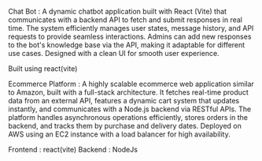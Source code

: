 Chat Bot :
A dynamic chatbot application built with React (Vite) that communicates with a backend API to fetch and submit responses in real time.
The system efficiently manages user states, message history, and API requests to provide seamless interactions.
Admins can add new responses to the bot's knowledge base via the API, making it adaptable for different use cases. Designed with a clean UI for smooth user experience.

Built using react(vite)

Ecommerce Platform : 
A highly scalable ecommerce web application similar to Amazon, built with a full-stack architecture.
It fetches real-time product data from an external API, features a dynamic cart system that updates instantly, and communicates with a Node.js backend via RESTful APIs.
The platform handles asynchronous operations efficiently, stores orders in the backend, and tracks them by purchase and delivery dates. Deployed on AWS using an EC2 instance with a load balancer for high availability.

Frontend : react(vite)
Backend : NodeJs
